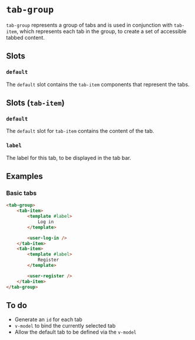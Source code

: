 # `tab-group`

`tab-group` represents a group of tabs and is used in conjunction with `tab-item`, which represents each tab in the group, to create a set of accessible tabbed content.

## Slots

### `default`

The `default` slot contains the `tab-item` components that represent the tabs.

## Slots (`tab-item`)

### `default`

The `default` slot for `tab-item` contains the content of the tab.

### `label`

The label for this tab, to be displayed in the tab bar.

## Examples

### Basic tabs

```html
<tab-group>
	<tab-item>
		<template #label>
			Log in
		</template>

		<user-log-in />
	</tab-item>
	<tab-item>
		<template #label>
			Register
		</template>

		<user-register />
	</tab-item>
</tab-group>
```

## To do

- Generate an `id` for each tab
- `v-model` to bind the currently selected tab
- Allow the default tab to be defined via the `v-model`
